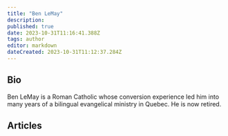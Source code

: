 ```yaml
---
title: "Ben LeMay"
description:
published: true
date: 2023-10-31T11:16:41.388Z
tags: author
editor: markdown
dateCreated: 2023-10-31T11:12:37.284Z
---
```


## Bio

Ben LeMay is a Roman Catholic whose conversion experience led him into many years of a bilingual evangelical ministry in Quebec. He is now retired.

## Articles

